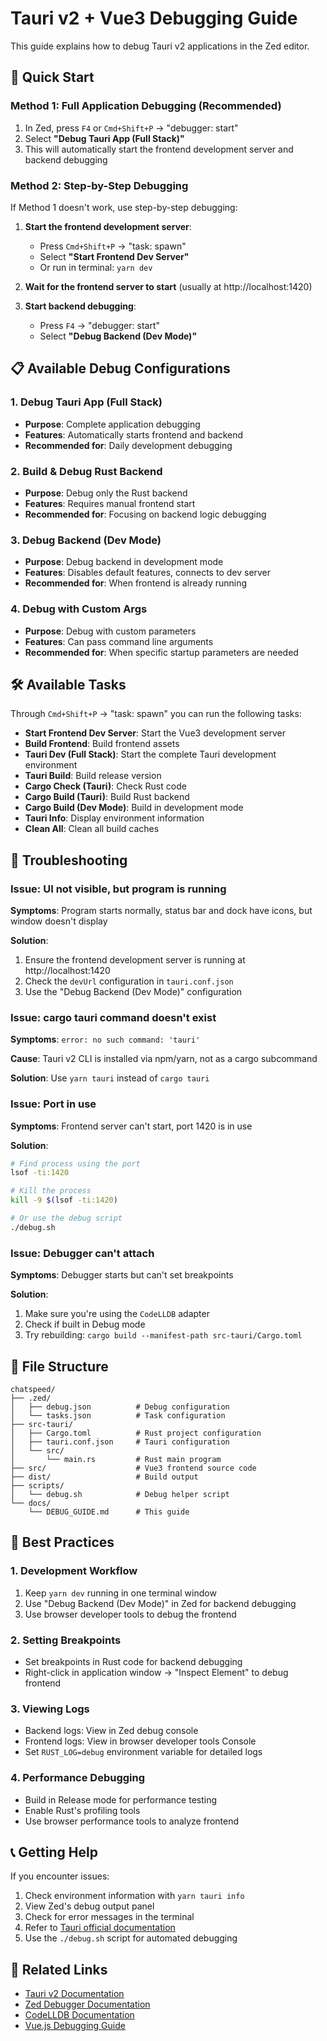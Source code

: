 # Tauri v2 + Vue3 Debugging Guide

This guide explains how to debug Tauri v2 applications in the Zed editor.

## 🚀 Quick Start

### Method 1: Full Application Debugging (Recommended)

1. In Zed, press `F4` or `Cmd+Shift+P` → "debugger: start"
2. Select **"Debug Tauri App (Full Stack)"**
3. This will automatically start the frontend development server and backend debugging

### Method 2: Step-by-Step Debugging

If Method 1 doesn't work, use step-by-step debugging:

1. **Start the frontend development server**:
   - Press `Cmd+Shift+P` → "task: spawn"
   - Select **"Start Frontend Dev Server"**
   - Or run in terminal: `yarn dev`

2. **Wait for the frontend server to start** (usually at http://localhost:1420)

3. **Start backend debugging**:
   - Press `F4` → "debugger: start"
   - Select **"Debug Backend (Dev Mode)"**

## 📋 Available Debug Configurations

### 1. Debug Tauri App (Full Stack)
- **Purpose**: Complete application debugging
- **Features**: Automatically starts frontend and backend
- **Recommended for**: Daily development debugging

### 2. Build & Debug Rust Backend
- **Purpose**: Debug only the Rust backend
- **Features**: Requires manual frontend start
- **Recommended for**: Focusing on backend logic debugging

### 3. Debug Backend (Dev Mode)
- **Purpose**: Debug backend in development mode
- **Features**: Disables default features, connects to dev server
- **Recommended for**: When frontend is already running

### 4. Debug with Custom Args
- **Purpose**: Debug with custom parameters
- **Features**: Can pass command line arguments
- **Recommended for**: When specific startup parameters are needed

## 🛠 Available Tasks

Through `Cmd+Shift+P` → "task: spawn" you can run the following tasks:

- **Start Frontend Dev Server**: Start the Vue3 development server
- **Build Frontend**: Build frontend assets
- **Tauri Dev (Full Stack)**: Start the complete Tauri development environment
- **Tauri Build**: Build release version
- **Cargo Check (Tauri)**: Check Rust code
- **Cargo Build (Tauri)**: Build Rust backend
- **Cargo Build (Dev Mode)**: Build in development mode
- **Tauri Info**: Display environment information
- **Clean All**: Clean all build caches

## 🔧 Troubleshooting

### Issue: UI not visible, but program is running

**Symptoms**: Program starts normally, status bar and dock have icons, but window doesn't display

**Solution**:
1. Ensure the frontend development server is running at http://localhost:1420
2. Check the `devUrl` configuration in `tauri.conf.json`
3. Use the "Debug Backend (Dev Mode)" configuration

### Issue: cargo tauri command doesn't exist

**Symptoms**: `error: no such command: 'tauri'`

**Cause**: Tauri v2 CLI is installed via npm/yarn, not as a cargo subcommand

**Solution**: Use `yarn tauri` instead of `cargo tauri`

### Issue: Port in use

**Symptoms**: Frontend server can't start, port 1420 is in use

**Solution**:
```bash
# Find process using the port
lsof -ti:1420

# Kill the process
kill -9 $(lsof -ti:1420)

# Or use the debug script
./debug.sh
```

### Issue: Debugger can't attach

**Symptoms**: Debugger starts but can't set breakpoints

**Solution**:
1. Make sure you're using the `CodeLLDB` adapter
2. Check if built in Debug mode
3. Try rebuilding: `cargo build --manifest-path src-tauri/Cargo.toml`

## 📁 File Structure

```
chatspeed/
├── .zed/
│   ├── debug.json          # Debug configuration
│   └── tasks.json          # Task configuration
├── src-tauri/
│   ├── Cargo.toml          # Rust project configuration
│   ├── tauri.conf.json     # Tauri configuration
│   └── src/
│       └── main.rs         # Rust main program
├── src/                    # Vue3 frontend source code
├── dist/                   # Build output
├── scripts/
│   └── debug.sh            # Debug helper script
└── docs/
    └── DEBUG_GUIDE.md      # This guide
```

## 🎯 Best Practices

### 1. Development Workflow
1. Keep `yarn dev` running in one terminal window
2. Use "Debug Backend (Dev Mode)" in Zed for backend debugging
3. Use browser developer tools to debug the frontend

### 2. Setting Breakpoints
- Set breakpoints in Rust code for backend debugging
- Right-click in application window → "Inspect Element" to debug frontend

### 3. Viewing Logs
- Backend logs: View in Zed debug console
- Frontend logs: View in browser developer tools Console
- Set `RUST_LOG=debug` environment variable for detailed logs

### 4. Performance Debugging
- Build in Release mode for performance testing
- Enable Rust's profiling tools
- Use browser performance tools to analyze frontend

## 📞 Getting Help

If you encounter issues:

1. Check environment information with `yarn tauri info`
2. View Zed's debug output panel
3. Check for error messages in the terminal
4. Refer to [Tauri official documentation](https://tauri.app/v1/guides/debugging/application)
5. Use the `./debug.sh` script for automated debugging

## 🔗 Related Links

- [Tauri v2 Documentation](https://v2.tauri.app/)
- [Zed Debugger Documentation](https://zed.dev/docs/debugger)
- [CodeLLDB Documentation](https://github.com/vadimcn/codelldb)
- [Vue.js Debugging Guide](https://vuejs.org/guide/scaling-up/tooling.html#browser-devtools)